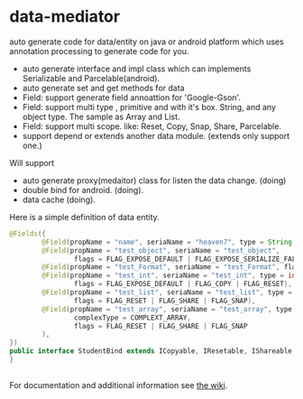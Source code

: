 data-mediator
=======================================

auto generate code for data/entity on java or android platform  which uses annotation processing to 
generate code for you.

* auto generate interface and impl class which can implements Serializable and Parcelable(android).
* auto generate set and get methods for data
* Field: support generate field annoattion for 'Google-Gson'.
* Field: support multi type , primitive and with it's box. String, and any object type. The sample as Array and List.
* Field: support multi scope. like: Reset, Copy, Snap, Share, Parcelable.
* support depend or extends another data module. (extends only support one.)

Will support
* auto generate proxy(medaitor) class for listen the data change. (doing)
* double bind for android. (doing).
* data cache (doing).


Here is a simple definition of data entity.
```java
@Fields({
        @Field(propName = "name", seriaName = "heaven7", type = String.class),
        @Field(propName = "test_object", seriaName = "test_object",
                flags = FLAG_EXPOSE_DEFAULT | FLAG_EXPOSE_SERIALIZE_FALSE, type = Object.class),
        @Field(propName = "test_Format", seriaName = "test_Format", flags = 1, type = Double.class),
        @Field(propName = "test_int", seriaName = "test_int", type = int.class,
                flags = FLAG_EXPOSE_DEFAULT | FLAG_COPY | FLAG_RESET),
        @Field(propName = "test_list", seriaName = "test_list", type = long.class, complexType = COMPLEXT_LIST,
                flags = FLAG_RESET | FLAG_SHARE | FLAG_SNAP),
        @Field(propName = "test_array", seriaName = "test_array", type = String.class,
                complexType = COMPLEXT_ARRAY,
                flags = FLAG_RESET | FLAG_SHARE | FLAG_SNAP
        ),
})
public interface StudentBind extends ICopyable, IResetable, IShareable, ISnapable {
}
 
```
For documentation and additional information see [the wiki](https://github.com/LightSun/data-mediator/wiki).



